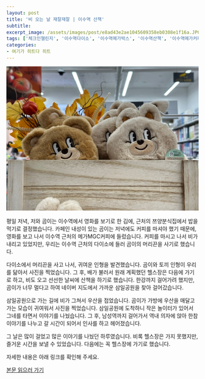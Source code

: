 ```yaml
---
layout: post
title: '비 오는 날 재잘재잘 | 이수역 산책'
subtitle: 
excerpt_image: /assets/images/post/e8ad43e2ae1045609358eb0308e1f16a.JPG
tags: ['체크인챌린지', '이수역다이소', '이수역메가박스', '이수역산책', '이수역메가커피', '다이소이수점', '서이추환영']
categories: 
- 여기가 히트다 히트
---
```


![메인 이미지](/assets/images/post/e8ad43e2ae1045609358eb0308e1f16a.JPG)

평일 저녁, 저와 곰이는 이수역에서 영화를 보기로 한 김에, 근처의 쯔양분식집에서 밥을 먹기로 결정했습니다. 카페인 내성이 있는 곰이는 저녁에도 커피를 마셔야 했기 때문에, 영화를 보고 나서 이수역 근처의 메가MGC커피에 들렀습니다. 커피를 마시고 나서 비가 내리고 있었지만, 우리는 이수역 근처의 다이소에 들러 곰이의 머리끈을 사기로 했습니다. 

다이소에서 머리끈을 사고 나서, 귀여운 인형을 발견했습니다. 곰이와 토끼 인형이 우리를 닮아서 사진을 찍었습니다. 그 후, 배가 불러서 원래 계획했던 헬스장은 다음에 가기로 하고, 비도 오고 선선한 날씨에 산책을 하기로 했습니다. 한강까지 걸어가려 했지만, 곰이가 너무 멀다고 하여 네이버 지도에서 가까운 삼일공원을 찾아 걸어갔습니다. 

삼일공원으로 가는 길에 비가 그쳐서 우산을 접었습니다. 곰이가 가방에 우산을 매달고 가는 모습이 귀여워서 사진을 찍었습니다. 삼일공원에 도착하니 작은 놀이터가 있어서 그네를 타면서 이야기를 나눴습니다. 그 후, 남성역까지 걸어가서 역내 의자에 앉아 한참 이야기를 나누고 갈 시간이 되어서 인사를 하고 헤어졌습니다. 

그 날은 많이 걸었고 많은 이야기를 나눴던 하루였습니다. 비록 헬스장은 가지 못했지만, 즐거운 시간을 보낼 수 있었습니다. 다음에는 꼭 헬스장에 가기로 했습니다. 

자세한 내용은 아래 링크를 확인해 주세요.

[본문 읽으러 가기](https://m.blog.naver.com/ham_eaten_jellybear/223215491534)
